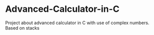 # Advanced-Calculator-in-C
Project about advanced calculator in C with use of complex numbers. Based on stacks
